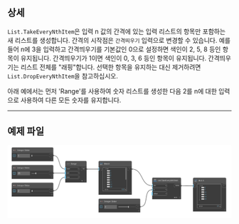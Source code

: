 ## 상세
`List.TakeEveryNthItem`은 입력 n 값의 간격에 있는 입력 리스트의 항목만 포함하는 새 리스트를 생성합니다. 간격의 시작점은 `간격띄우기` 입력으로 변경할 수 있습니다. 예를 들어 n에 3을 입력하고 간격띄우기를 기본값인 0으로 설정하면 색인이 2, 5, 8 등인 항목이 유지됩니다. 간격띄우기가 1이면 색인이 0, 3, 6 등인 항목이 유지됩니다. 간격띄우기는 리스트 전체를 "래핑"합니다. 선택한 항목을 유지하는 대신 제거하려면 `List.DropEveryNthItem`을 참고하십시오.

아래 예에서는 먼저 'Range'를 사용하여 숫자 리스트를 생성한 다음 2를 n에 대한 입력으로 사용하여 다른 모든 숫자를 유지합니다.
___
## 예제 파일

![List.TakeEveryNthItem](./DSCore.List.TakeEveryNthItem_img.jpg)
